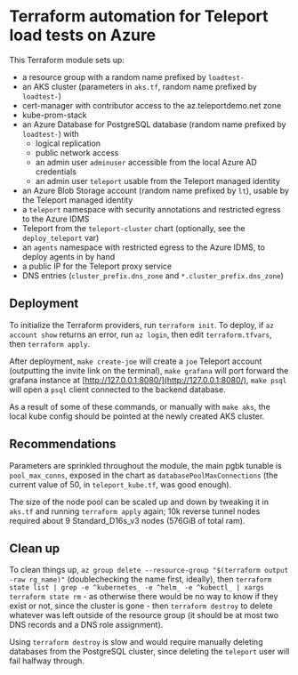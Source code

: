 # Terraform automation for Teleport load tests on Azure

This Terraform module sets up:
- a resource group with a random name prefixed by `loadtest-`
- an AKS cluster (parameters in `aks.tf`, random name prefixed by `loadtest-`)
- cert-manager with contributor access to the az.teleportdemo.net zone
- kube-prom-stack
- an Azure Database for PostgreSQL database (random name prefixed by `loadtest-`) with
  - logical replication
  - public network access
  - an admin user `adminuser` accessible from the local Azure AD credentials
  - an admin user `teleport` usable from the Teleport managed identity
- an Azure Blob Storage account (random name prefixed by `lt`), usable by the Teleport managed identity
- a `teleport` namespace with security annotations and restricted egress to the Azure IDMS
- Teleport from the `teleport-cluster` chart (optionally, see the `deploy_teleport` var)
- an `agents` namespace with restricted egress to the Azure IDMS, to deploy agents in by hand
- a public IP for the Teleport proxy service
- DNS entries (`cluster_prefix.dns_zone` and `*.cluster_prefix.dns_zone`)

## Deployment

To initialize the Terraform providers, run `terraform init`. To deploy, if `az account show` returns an error, run `az login`, then edit `terraform.tfvars`, then `terraform apply`.

After deployment, `make create-joe` will create a `joe` Teleport account (outputting the invite link on the terminal), `make grafana` will port forward the grafana instance at [http://127.0.0.1:8080/](http://127.0.0.1:8080/), `make psql` will open a `psql` client connected to the backend database.

As a result of some of these commands, or manually with `make aks`, the local kube config should be pointed at the newly created AKS cluster.

## Recommendations

Parameters are sprinkled throughout the module, the main pgbk tunable is `pool_max_conns`, exposed in the chart as `databasePoolMaxConnections` (the current value of 50, in `teleport_kube.tf`, was good enough).

The size of the node pool can be scaled up and down by tweaking it in `aks.tf` and running `terraform apply` again; 10k reverse tunnel nodes required about 9 Standard_D16s_v3 nodes (576GiB of total ram).

## Clean up

To clean things up, `az group delete --resource-group "$(terraform output -raw rg_name)"` (doublechecking the name first, ideally), then `terraform state list | grep -e ^kubernetes_ -e ^helm_ -e ^kubectl_ | xargs terraform state rm` - as otherwise there would be no way to know if they exist or not, since the cluster is gone - then `terraform destroy` to delete whatever was left outside of the resource group (it should be at most two DNS records and a DNS role assignment).

Using `terraform destroy` is slow and would require manually deleting databases from the PostgreSQL cluster, since deleting the `teleport` user will fail halfway through.
